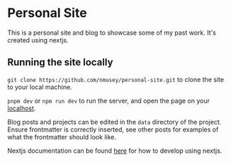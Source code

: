 # Personal Site

This is a personal site and blog to showcase some of my past work. It's created using nextjs.

## Running the site locally
`git clone https://github.com/nmusey/personal-site.git` to clone the site to your local machine.

`pnpm dev` or `npm run dev` to run the server, and open the page on your [localhost](http://localhost:3000).

Blog posts and projects can be edited in the `data` directory of the project. Ensure frontmatter is correctly inserted, see other posts for examples of what the frontmatter should look like.

Nextjs documentation can be found [here](https://nextjs.org/docs) for how to develop using nextjs.
